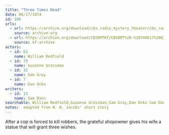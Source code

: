 ```yaml
---
title: "Three Times Dead"
date: 06/17/1974
id: 106
urls: 
  - url: https://archive.org/download/cbs_radio_mystery_theater/cbs_radio_mystery_theater-0101-0150.zip/cbs_radio_mystery_theater-0101-0150%2Fcbsrmt_0106_three_times_dead.mp3
    source: archive-org
  - url: https://archive.org/download/CBSRMTKf/CBSRMT%20-%20740617%200106%20Three%20Times%20Dead_kf.mp3
    source: kf-archive
actors:  
  - id: 63
    name: William Redfield  
  - id: 73
    name: Suzanne Grossman  
  - id: 32
    name: Sam Gray  
  - id: 7
    name: Dan Ocko
writers:  
  - id: 13
    name: Sam Dann
searchable: William Redfield,Suzanne Grossman,Sam Gray,Dan Ocko Sam Dann
notes:  adapted from W. W. Jacobs' short story
---
```

After a cop is forced to kill robbers, the grateful shopowner gives his wife a statue that will grant three wishes.